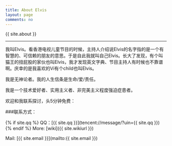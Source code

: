 ```yaml
---
title: About Elvis  
layout: page
comments: no
---
```


{{ site.about }}

----

我叫Elvis。看香港电视儿童节目的时候，主持人介绍说Elvis的名字指的是一个有智慧的、可信赖的朋友的意思。于是自此我就叫自己Elvis。长大了发现，有个叫猫王的扭屁股的家伙也叫Elvis，我才发现英文字典、节目主持人有时候也不靠谱啊。庆幸的是我喜欢的Vi有个child也叫Elvis。

我是无神论者。我的人生信条是生命/爱/责任。

我是一个技术爱好者、实用主义者、非完美主义程度强迫症患者。

欢迎和我联系探讨，头5分钟免费：

###联系方式：

{% if site.qq %}
QQ：[{{ site.qq }}](tencent://message/?uin={{ site.qq }})
{% endif %}
More: [wiki]({{ site.wikiurl }})

Mail: [{{ site.email }}](mailto:{{ site.email }})

